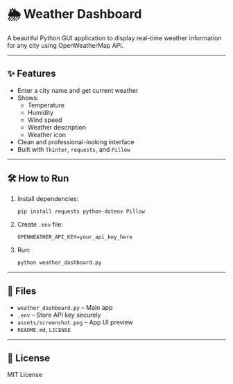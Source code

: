 # 🌦️ Weather Dashboard

A beautiful Python GUI application to display real-time weather information for any city using OpenWeatherMap API.

---

## ✨ Features

- Enter a city name and get current weather
- Shows:
  - Temperature
  - Humidity
  - Wind speed
  - Weather description
  - Weather icon
- Clean and professional-looking interface
- Built with `Tkinter`, `requests`, and `Pillow`

---

## 🛠 How to Run

1. Install dependencies:
    ```bash
    pip install requests python-dotenv Pillow
    ```

2. Create `.env` file:
    ```
    OPENWEATHER_API_KEY=your_api_key_here
    ```

3. Run:
    ```bash
    python weather_dashboard.py
    ```

---

## 📁 Files

- `weather_dashboard.py` – Main app
- `.env` – Store API key securely
- `assets/screenshot.png` – App UI preview
- `README.md`, `LICENSE`

---

## 📜 License

MIT License

